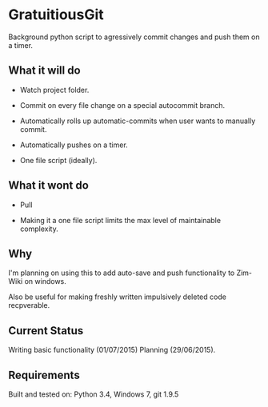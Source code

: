 # GratuitiousGit
Background python script to agressively commit changes and push them on a timer. 

## What it will do
* Watch project folder.
* Commit on every file change on a special autocommit branch.
* Automatically rolls up automatic-commits when user wants to manually commit.
* Automatically pushes on a timer.

* One file script (ideally).


## What it wont do
* Pull

* Making it a one file script limits the max level of maintainable complexity.

## Why
I'm planning on using this to add auto-save and push functionality to Zim-Wiki on windows.

Also be useful for making freshly written impulsively deleted code recpverable.

## Current Status
Writing basic functionality (01/07/2015)
Planning (29/06/2015).

## Requirements
Built and tested on:
Python 3.4, Windows 7, git 1.9.5
